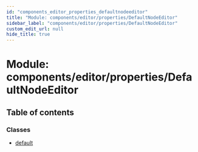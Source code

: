 ```yaml
---
id: "components_editor_properties_defaultnodeeditor"
title: "Module: components/editor/properties/DefaultNodeEditor"
sidebar_label: "components/editor/properties/DefaultNodeEditor"
custom_edit_url: null
hide_title: true
---
```


# Module: components/editor/properties/DefaultNodeEditor

## Table of contents

### Classes

- [default](../classes/components_editor_properties_defaultnodeeditor.default.md)
